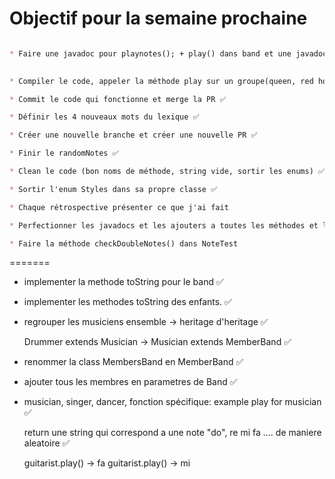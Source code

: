 # Objectif pour la semaine prochaine
```markdown

* Faire une javadoc pour playnotes(); + play() dans band et une javadoc pour playBand(); ✅

  
* Compiler le code, appeler la méthode play sur un groupe(queen, red hot etc..) ✅

* Commit le code qui fonctionne et merge la PR ✅

* Définir les 4 nouveaux mots du lexique ✅

* Créer une nouvelle branche et créer une nouvelle PR ✅

* Finir le randomNotes ✅

* Clean le code (bon noms de méthode, string vide, sortir les enums) ✅

* Sortir l'enum Styles dans sa propre classe ✅

* Chaque rétrospective présenter ce que j'ai fait

* Perfectionner les javadocs et les ajouters a toutes les méthodes et les attributs ✅

* Faire la méthode checkDoubleNotes() dans NoteTest 
```
=======
* implementer la methode toString pour le band ✅
* implementer les methodes toString des enfants. ✅

* regrouper les musiciens ensemble -> heritage d'heritage ✅
  
    Drummer extends Musician -> Musician extends MemberBand ✅

* renommer la class MembersBand en MemberBand ✅ 

* ajouter tous les membres en parametres de Band ✅

* musician, singer, dancer, fonction spécifique: example play for musician ✅
    
    return une string qui correspond a une note "do", re mi fa .... de maniere aleatoire ✅

    guitarist.play() -> fa
    guitarist.play() -> mi
```
